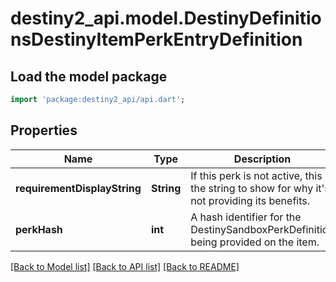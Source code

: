 # destiny2_api.model.DestinyDefinitionsDestinyItemPerkEntryDefinition

## Load the model package
```dart
import 'package:destiny2_api/api.dart';
```

## Properties
Name | Type | Description | Notes
------------ | ------------- | ------------- | -------------
**requirementDisplayString** | **String** | If this perk is not active, this is the string to show for why it&#39;s not providing its benefits. | [optional] [default to null]
**perkHash** | **int** | A hash identifier for the DestinySandboxPerkDefinition being provided on the item. | [optional] [default to null]

[[Back to Model list]](../README.md#documentation-for-models) [[Back to API list]](../README.md#documentation-for-api-endpoints) [[Back to README]](../README.md)


